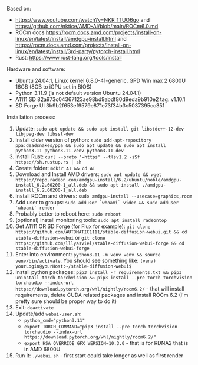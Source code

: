 Based on:
 - https://www.youtube.com/watch?v=NKR_1TUO6go and https://github.com/nktice/AMD-AI/blob/main/ROCm6.0.md
 - ROCm docs https://rocm.docs.amd.com/projects/install-on-linux/en/latest/install/amdgpu-install.html and https://rocm.docs.amd.com/projects/install-on-linux/en/latest/install/3rd-party/pytorch-install.html
 - Rust: https://www.rust-lang.org/tools/install

Hardware and software:
 - Ubuntu 24.04.1, Linux kernel 6.8.0-41-generic, GPD Win max 2 6800U 16GB (8GB to iGPU set in BIOS)
 - Python 3.11.9 (is not default version Ubuntu 24.04.1)
 - A1111 SD 82a973c04367123ae98bd9abdf80d9eda9b910e2 tag: v1.10.1
 - SD Forge UI 3b9b2f653ef9579e871e73f34b3c5037395cc351

Installation process:
1. Update: `sudo apt update && sudo apt install git libstdc++-12-dev libjpeg-dev libssl-dev`
2. Install older version of python: `sudo add-apt-repository ppa:deadsnakes/ppa && sudo apt update && sudo apt install python3.11 python3.11-venv python3.11-dev`
3. Install Rust: `curl --proto '=https' --tlsv1.2 -sSf https://sh.rustup.rs | sh`
4. Create folder: `mdkir AI && cd AI`
5. Download and Install AMD drivers: `sudo apt update && wget https://repo.radeon.com/amdgpu-install/6.2/ubuntu/noble/amdgpu-install_6.2.60200-1_all.deb && sudo apt install ./amdgpu-install_6.2.60200-1_all.deb`
6. Install ROCm and drivers: `sudo amdgpu-install --usecase=graphics,rocm`
7. Add user to groups: ```sudo adduser `whoami` video && sudo adduser `whoami` render```
8. Probably better to reboot here: `sudo reboot`
9. (optional) Install monitoring tools: `sudo apt install radeontop`
10. Get A1111 OR SD Forge (for Flux for example): `git clone https://github.com/AUTOMATIC1111/stable-diffusion-webui.git && cd stable-diffusion-webui` or `git clone https://github.com/lllyasviel/stable-diffusion-webui-forge && cd stable-diffusion-webui-forge`
11. Enter into environment: `python3.11 -m venv venv && source venv/bin/activate`. You should see something like: `(venv) yourLogin@yourHost:~/stable-diffusion-webui$`
12. Install python packages: `pip3 install -r requirements.txt && pip3 uninstall torch torchvision && pip3 install --pre torch torchvision torchaudio --index-url https://download.pytorch.org/whl/nightly/rocm6.2/` - that will install requirements, delete CUDA related packages and install ROCm 6.2 (I'm pretty sure should be proper way to do it)
13. Exit: `deactivate`
14. Update/add `webui-user.sh`:
    - `python_cmd="python3.11"`
    - `export TORCH_COMMAND="pip3 install --pre torch torchvision torchaudio --index-url https://download.pytorch.org/whl/nightly/rocm6.2/"`
    - `export HSA_OVERRIDE_GFX_VERSION=10.3.0` - that is for RDNA2 that is in AMD 6800U
15. Run it: `./webui.sh` - first start could take longer as well as first render
